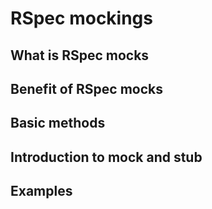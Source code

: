 # RSpec mockings

## What is RSpec mocks

## Benefit of RSpec mocks

## Basic methods

## Introduction to mock and stub

## Examples